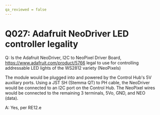 ```yaml
---
qa_reviewed = false
---
```


# Q027: Adafruit NeoDriver LED controller legality

Q: Is the Adafruit NeoDriver, I2C to NeoPixel Driver Board, https://www.adafruit.com/product/5766 legal to use for controlling addressable LED lights of the WS2812 variety (NeoPixels)

The module would be plugged into and powered by the Control Hub's 5V auxiliary ports. Using a JST SH (Stemma QT) to PH cable, the NeoDriver would be connected to an I2C port on the Control Hub. The NeoPixel wires would be connected to the remaining 3 terminals, 5Vo, GND, and NEO (data).

A: Yes, per RE12.e